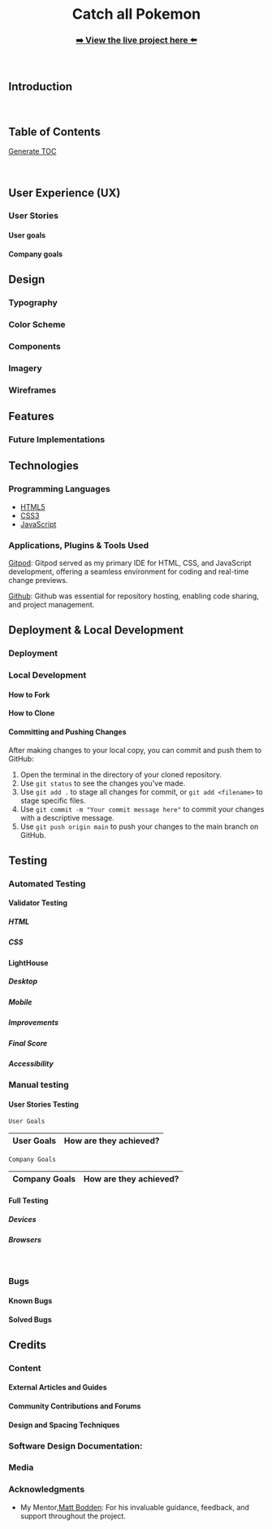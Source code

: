 <h1 align="center">Catch all Pokemon</h1>

<h3 align="center"><a href="">➡️ View the live project here ⬅️</a></h3>

<br/>

## Introduction

<br>

## Table of Contents

[Generate TOC](https://ecotrust-canada.github.io/markdown-toc/)

<br>

## User Experience (UX)

### User Stories

#### User goals

#### Company goals

## Design

### Typography

### Color Scheme

### Components

### Imagery

### Wireframes

## Features

### Future Implementations

## Technologies

### Programming Languages

- [HTML5](https://en.wikipedia.org/wiki/HTML5)
- [CSS3](https://en.wikipedia.org/wiki/CSS)
- [JavaScript](https://en.wikipedia.org/wiki/JavaScript)

### Applications, Plugins & Tools Used

[Gitpod](https://www.gitpod.io): Gitpod served as my primary IDE for HTML, CSS, and JavaScript development, offering a seamless environment for coding and real-time change previews.

[Github](https://github.com/): Github was essential for repository hosting, enabling code sharing, and project management.

## Deployment & Local Development

### Deployment

### Local Development

#### How to Fork

#### How to Clone

#### Committing and Pushing Changes

After making changes to your local copy, you can commit and push them to GitHub:

1. Open the terminal in the directory of your cloned repository.
2. Use `git status` to see the changes you've made.
3. Use `git add .` to stage all changes for commit, or `git add <filename>` to stage specific files.
4. Use `git commit -m "Your commit message here"` to commit your changes with a descriptive message.
5. Use `git push origin main` to push your changes to the main branch on GitHub.

## Testing

### Automated Testing

#### Validator Testing

##### HTML

##### CSS

#### LightHouse

##### Desktop

##### Mobile

##### Improvements

##### Final Score

##### Accessibility

### Manual testing

#### User Stories Testing

`User Goals`

| User Goals | How are they achieved? |
| :------------------------------------------------------------------------------------ | :---------------------------------------------------------------------------------------- |

`Company Goals`

| Company Goals | How are they achieved? |
| :------------------------------------------------------------------------------------ | :---------------------------------------------------------------------------------------- |

#### Full Testing

##### Devices

##### Browsers

<br>

### Bugs

#### Known Bugs

#### Solved Bugs

## Credits

### Content

#### External Articles and Guides

#### Community Contributions and Forums

#### Design and Spacing Techniques

### Software Design Documentation:

### Media

### Acknowledgments

- My Mentor,[Matt Bodden](https://github.com/MattBCoding): For his invaluable guidance, feedback, and support throughout the project.